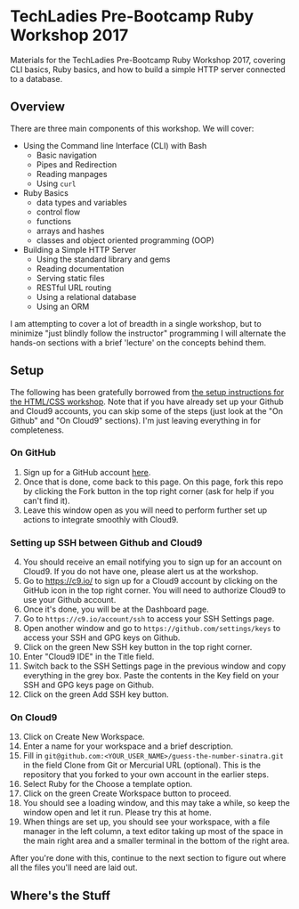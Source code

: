 # TechLadies Pre-Bootcamp Ruby Workshop 2017

Materials for the TechLadies Pre-Bootcamp Ruby Workshop 2017, covering CLI basics, Ruby basics, and how to build a simple HTTP server connected to a database.

## Overview

There are three main components of this workshop. We will cover:

* Using the Command line Interface (CLI) with Bash
  - Basic navigation
  - Pipes and Redirection
  - Reading manpages
  - Using `curl`
* Ruby Basics
  - data types and variables
  - control flow
  - functions
  - arrays and hashes
  - classes and object oriented programming (OOP)
* Building a Simple HTTP Server
  - Using the standard library and gems
  - Reading documentation
  - Serving static files
  - RESTful URL routing
  - Using a relational database
  - Using an ORM

I am attempting to cover a lot of breadth in a single workshop, but to minimize "just blindly follow the instructor" programming I will alternate the hands-on sections with a brief 'lecture' on the concepts behind them.

## Setup

The following has been gratefully borrowed from [the setup instructions for the HTML/CSS workshop](https://github.com/TechLadies/guess-the-number-sinatra). Note that if you have already set up your Github and Cloud9 accounts, you can skip some of the steps (just look at the "On Github" and "On Cloud9" sections). I'm just leaving everything in for completeness.

### On GitHub
1. Sign up for a GitHub account [here](https://github.com).
2. Once that is done, come back to this page. On this page, fork this repo by clicking the Fork button in the top right corner (ask for help if you can't find it).
3. Leave this window open as you will need to perform further set up actions to integrate smoothly with Cloud9.

### Setting up SSH between Github and Cloud9
4. You should receive an email notifying you to sign up for an account on Cloud9. If you do not have one, please alert us at the workshop.
5. Go to https://c9.io/ to sign up for a Cloud9 account by clicking on the GitHub icon in the top right corner. You will need to authorize Cloud9 to use your Github account.
6. Once it's done, you will be at the Dashboard page.
7. Go to `https://c9.io/account/ssh` to access your SSH Settings page.
8. Open another window and go to `https://github.com/settings/keys` to access your SSH and GPG keys on Github.
9. Click on the green New SSH key button in the top right corner.
10. Enter "Cloud9 IDE" in the Title field.
11. Switch back to the SSH Settings page in the previous window and copy everything in the grey box. Paste the contents in the Key field on your SSH and GPG keys page on Github.
12. Click on the green Add SSH key button.

### On Cloud9
13. Click on Create New Workspace.
14. Enter a name for your workspace and a brief description.
15. Fill in `git@github.com:<YOUR_USER_NAME>/guess-the-number-sinatra.git` in the field Clone from Git or Mercurial URL (optional). This is the repository that you forked to your own account in the earlier steps.
16. Select Ruby for the Choose a template option.
17. Click on the green Create Workspace button to proceed.
18. You should see a loading window, and this may take a while, so keep the window open and let it run. Please try this at home.
19. When things are set up, you should see your workspace, with a file manager in the left column, a text editor taking up most of the space in the main right area and a smaller terminal in the bottom of the right area.

After you're done with this, continue to the next section to figure out where all the files you'll need are laid out.

## Where's the Stuff
